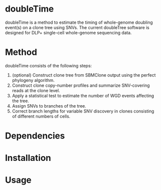 # doubleTime
doubleTime is a method to estimate the timing of whole-genome doubling event(s) on a clone tree using SNVs. The current doubleTree software is designed for DLP+ single-cell whole-genome sequencing data.

# Method

doubleTime consists of the following steps:

1. (optional) Construct clone tree from SBMClone output using the perfect phylogeny algorithm.
2. Construct clone copy-number profiles and summarize SNV-covering reads at the clone level.
3. Apply a statistical test to estimate the number of WGD events affecting the tree.
4. Assign SNVs to branches of the tree.
5. Correct branch lengths for variable SNV discovery in clones consisting of different numbers of cells.

# Dependencies

# Installation

# Usage
